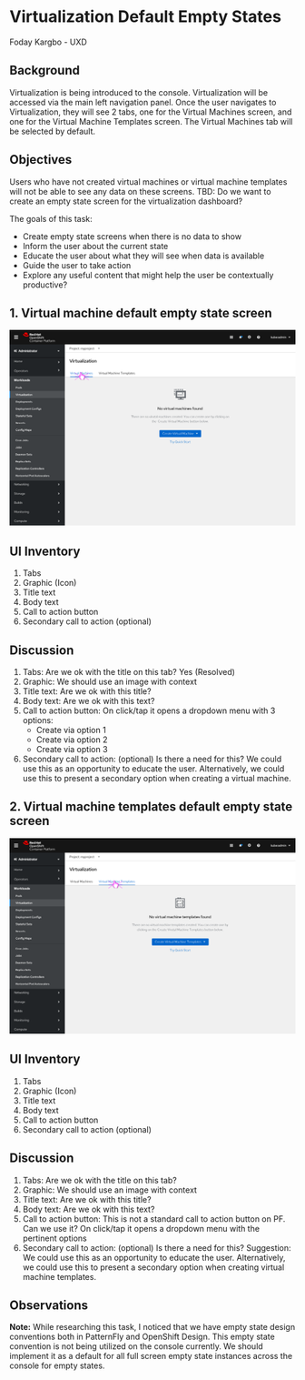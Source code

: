 # Virtualization Default Empty States
Foday Kargbo - UXD
## Background
Virtualization is being introduced to the console. Virtualization will be accessed via the main left navigation panel. Once the user navigates to Virtualization, they will see 2 tabs, one for the Virtual Machines screen, and one for the Virtual Machine Templates screen. The Virtual Machines tab will be selected by default.
## Objectives
Users who have not created virtual machines or virtual machine templates will not be able to see any data on these screens. 
TBD: Do we want to create an empty state screen for the virtualization dashboard?

The goals of this task:
- Create empty state screens when there is no data to show
- Inform the user about the current state
- Educate the user about what they will see when data is available
- Guide the user to take action
- Explore any useful content that might help the user be contextually productive?
## 1. Virtual machine default empty state screen
![Virtual machines empty state screen](img/virtual-machines-empty-state.png "Virtual machines empty state screen")
## UI Inventory
1. Tabs
2. Graphic (Icon)
3. Title text
4. Body text
5. Call to action button
6. Secondary call to action (optional)

## Discussion
1. Tabs: Are we ok with the title on this tab? Yes (Resolved)
2. Graphic: We should use an image with context 
3. Title text: Are we ok with this title?
4. Body text: Are we ok with this text?
5. Call to action button: On click/tap it opens a dropdown menu with 3 options:
    - Create via option 1
    - Create via option 2
    - Create via option 3
6. Secondary call to action: (optional) Is there a need for this? We could use this as an opportunity to educate the user. Alternatively, we could use this to present a secondary option when creating a virtual machine.

## 2. Virtual machine templates default empty state screen
![Virtual machine templates empty state screen](img/virtual-machine-templates-empty-state.png "Virtual machine templates empty state screen")
## UI Inventory
1. Tabs
2. Graphic (Icon)
3. Title text
4. Body text
5. Call to action button
6. Secondary call to action (optional)

## Discussion
1. Tabs: Are we ok with the title on this tab?
2. Graphic: We should use an image with context 
3. Title text: Are we ok with this title?
4. Body text: Are we ok with this text?
5. Call to action button: This is not a standard call to action button on PF. Can we use it? On click/tap it opens a dropdown menu with the pertinent options
6. Secondary call to action: (optional) Is there a need for this? Suggestion: We could use this as an opportunity to educate the user. Alternatively, we could use this to present a secondary option when creating virtual machine templates.
## Observations
**Note:** While researching this task, I noticed that we have empty state design conventions both in PatternFly and OpenShift Design. This empty state convention is not being utilized on the console currently. We should implement it as a default for all full screen empty state instances across the console for empty states.
